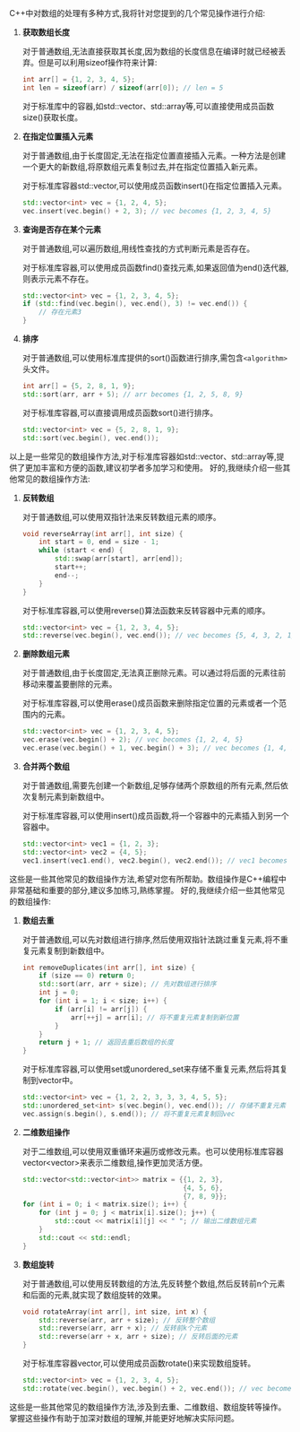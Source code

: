 C++中对数组的处理有多种方式,我将针对您提到的几个常见操作进行介绍:

1. **获取数组长度**

   对于普通数组,无法直接获取其长度,因为数组的长度信息在编译时就已经被丢弃。但是可以利用sizeof操作符来计算:

   ```cpp
   int arr[] = {1, 2, 3, 4, 5};
   int len = sizeof(arr) / sizeof(arr[0]); // len = 5
   ```

   对于标准库中的容器,如std::vector、std::array等,可以直接使用成员函数size()获取长度。

2. **在指定位置插入元素**

   对于普通数组,由于长度固定,无法在指定位置直接插入元素。一种方法是创建一个更大的新数组,将原数组元素复制过去,并在指定位置插入新元素。

   对于标准库容器std::vector,可以使用成员函数insert()在指定位置插入元素。

   ```cpp
   std::vector<int> vec = {1, 2, 4, 5};
   vec.insert(vec.begin() + 2, 3); // vec becomes {1, 2, 3, 4, 5}
   ```

3. **查询是否存在某个元素**

   对于普通数组,可以遍历数组,用线性查找的方式判断元素是否存在。

   对于标准库容器,可以使用成员函数find()查找元素,如果返回值为end()迭代器,则表示元素不存在。

   ```cpp
   std::vector<int> vec = {1, 2, 3, 4, 5};
   if (std::find(vec.begin(), vec.end(), 3) != vec.end()) {
       // 存在元素3
   }
   ```

4. **排序**

   对于普通数组,可以使用标准库提供的sort()函数进行排序,需包含`<algorithm>`头文件。

   ```cpp
   int arr[] = {5, 2, 8, 1, 9};
   std::sort(arr, arr + 5); // arr becomes {1, 2, 5, 8, 9}
   ```

   对于标准库容器,可以直接调用成员函数sort()进行排序。

   ```cpp
   std::vector<int> vec = {5, 2, 8, 1, 9};
   std::sort(vec.begin(), vec.end());
   ```

以上是一些常见的数组操作方法,对于标准库容器如std::vector、std::array等,提供了更加丰富和方便的函数,建议初学者多加学习和使用。
好的,我继续介绍一些其他常见的数组操作方法:

1. **反转数组**

   对于普通数组,可以使用双指针法来反转数组元素的顺序。

   ```cpp
   void reverseArray(int arr[], int size) {
       int start = 0, end = size - 1;
       while (start < end) {
           std::swap(arr[start], arr[end]);
           start++;
           end--;
       }
   }
   ```

   对于标准库容器,可以使用reverse()算法函数来反转容器中元素的顺序。

   ```cpp
   std::vector<int> vec = {1, 2, 3, 4, 5};
   std::reverse(vec.begin(), vec.end()); // vec becomes {5, 4, 3, 2, 1}
   ```

2. **删除数组元素**

   对于普通数组,由于长度固定,无法真正删除元素。可以通过将后面的元素往前移动来覆盖要删除的元素。

   对于标准库容器,可以使用erase()成员函数来删除指定位置的元素或者一个范围内的元素。

   ```cpp
   std::vector<int> vec = {1, 2, 3, 4, 5};
   vec.erase(vec.begin() + 2); // vec becomes {1, 2, 4, 5}
   vec.erase(vec.begin() + 1, vec.begin() + 3); // vec becomes {1, 4, 5}
   ```

3. **合并两个数组**

   对于普通数组,需要先创建一个新数组,足够存储两个原数组的所有元素,然后依次复制元素到新数组中。

   对于标准库容器,可以使用insert()成员函数,将一个容器中的元素插入到另一个容器中。

   ```cpp
   std::vector<int> vec1 = {1, 2, 3};
   std::vector<int> vec2 = {4, 5};
   vec1.insert(vec1.end(), vec2.begin(), vec2.end()); // vec1 becomes {1, 2, 3, 4, 5}
   ```

这些是一些其他常见的数组操作方法,希望对您有所帮助。数组操作是C++编程中非常基础和重要的部分,建议多加练习,熟练掌握。
好的,我继续介绍一些其他常见的数组操作:

1. **数组去重**

   对于普通数组,可以先对数组进行排序,然后使用双指针法跳过重复元素,将不重复元素复制到新数组中。

   ```cpp
   int removeDuplicates(int arr[], int size) {
       if (size == 0) return 0;
       std::sort(arr, arr + size); // 先对数组进行排序
       int j = 0;
       for (int i = 1; i < size; i++) {
           if (arr[i] != arr[j]) {
               arr[++j] = arr[i]; // 将不重复元素复制到新位置
           }
       }
       return j + 1; // 返回去重后数组的长度
   }
   ```

   对于标准库容器,可以使用set或unordered_set来存储不重复元素,然后将其复制到vector中。

   ```cpp
   std::vector<int> vec = {1, 2, 2, 3, 3, 3, 4, 5, 5};
   std::unordered_set<int> s(vec.begin(), vec.end()); // 存储不重复元素
   vec.assign(s.begin(), s.end()); // 将不重复元素复制回vec
   ```

2. **二维数组操作**

   对于二维数组,可以使用双重循环来遍历或修改元素。也可以使用标准库容器vector<vector<int>>来表示二维数组,操作更加灵活方便。

   ```cpp
   std::vector<std::vector<int>> matrix = {{1, 2, 3}, 
                                           {4, 5, 6},
                                           {7, 8, 9}};
   for (int i = 0; i < matrix.size(); i++) {
       for (int j = 0; j < matrix[i].size(); j++) {
           std::cout << matrix[i][j] << " "; // 输出二维数组元素
       }
       std::cout << std::endl;
   }
   ```

3. **数组旋转**

   对于普通数组,可以使用反转数组的方法,先反转整个数组,然后反转前n个元素和后面的元素,就实现了数组旋转的效果。

   ```cpp
   void rotateArray(int arr[], int size, int x) {
       std::reverse(arr, arr + size); // 反转整个数组
       std::reverse(arr, arr + x); // 反转前k个元素
       std::reverse(arr + x, arr + size); // 反转后面的元素
   }
   ```

   对于标准库容器vector,可以使用成员函数rotate()来实现数组旋转。

   ```cpp
   std::vector<int> vec = {1, 2, 3, 4, 5};
   std::rotate(vec.begin(), vec.begin() + 2, vec.end()); // vec becomes {3, 4, 5, 1, 2}
   ```

这些是一些其他常见的数组操作方法,涉及到去重、二维数组、数组旋转等操作。掌握这些操作有助于加深对数组的理解,并能更好地解决实际问题。